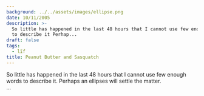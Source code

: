 ```yaml
---
background: ../../assets/images/ellipse.png
date: 10/11/2005
description: >-
  So little has happened in the last 48 hours that I cannot use few enough words
  to describe it Perhap...
draft: false
tags:
  - lïf
title: Peanut Butter and Sasquatch
---
```

  
So little has happened in the last 48 hours that I cannot use few enough words to describe it. Perhaps an ellipses will settle the matter.  
...  
